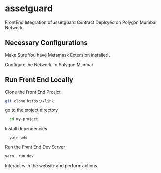 # assetguard

FrontEnd Integration of assetguard Contract Deployed on Polygon Mumbai Network.

## Necessary Configurations

Make Sure You have Metamask Extension installed .

Configure the Network To Polygon Mumbai.

## Run Front End Locally

Clone the Front End Proejct

```bash
git clone https://link
```

go to the project directory

```bash
  cd my-project
```

Install dependencies

```bash
  yarn add
```

Run the Front End Dev Server

```bash
yarn  run dev
```

Interact with the website and perform actions
